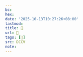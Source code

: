 ```yaml
---
bc:
hex:
date: '2025-10-13T10:27:26+08:00'
lastmod:
title: 􄾍
url: 􄾍
tags: [𧾡]
src: DCCV
note:
---
```

